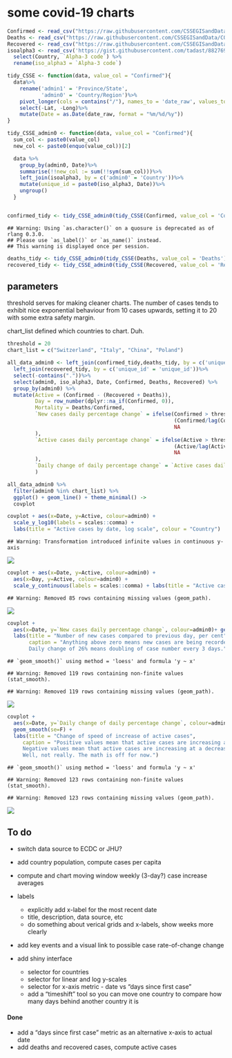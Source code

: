 some covid-19 charts
================

``` r
Confirmed <- read_csv("https://raw.githubusercontent.com/CSSEGISandData/COVID-19/master/csse_covid_19_data/csse_covid_19_time_series/time_series_covid19_confirmed_global.csv")
Deaths <- read_csv("https://raw.githubusercontent.com/CSSEGISandData/COVID-19/master/csse_covid_19_data/csse_covid_19_time_series/time_series_covid19_deaths_global.csv")
Recovered <- read_csv("https://raw.githubusercontent.com/CSSEGISandData/COVID-19/master/csse_covid_19_data/csse_covid_19_time_series/time_series_covid19_recovered_global.csv")
isoalpha3 <- read_csv('https://gist.githubusercontent.com/tadast/8827699/raw/7255fdfbf292c592b75cf5f7a19c16ea59735f74/countries_codes_and_coordinates.csv')%>%
  select(Country, `Alpha-3 code`) %>%
  rename(iso_alpha3 = `Alpha-3 code`)

tidy_CSSE <- function(data, value_col = "Confirmed"){
  data%>%
    rename('admin1' = 'Province/State',
           'admin0' = 'Country/Region')%>%
    pivot_longer(cols = contains("/"), names_to = 'date_raw', values_to = value_col)%>%
    select(-Lat, -Long)%>%
    mutate(Date = as.Date(date_raw, format = "%m/%d/%y"))
}

tidy_CSSE_admin0 <- function(data, value_col = "Confirmed"){
  sum_col <- paste0(value_col)
  new_col <- paste0(enquo(value_col))[2]

  data %>%
    group_by(admin0, Date)%>%
    summarise(!!new_col := sum(!!sym(sum_col)))%>%
    left_join(isoalpha3, by = c('admin0' = 'Country'))%>%
    mutate(unique_id = paste0(iso_alpha3, Date))%>%
    ungroup()
  }


confirmed_tidy <- tidy_CSSE_admin0(tidy_CSSE(Confirmed, value_col = 'Confirmed'), value_col = 'Confirmed')
```

    ## Warning: Using `as.character()` on a quosure is deprecated as of rlang 0.3.0.
    ## Please use `as_label()` or `as_name()` instead.
    ## This warning is displayed once per session.

``` r
deaths_tidy <- tidy_CSSE_admin0(tidy_CSSE(Deaths, value_col = 'Deaths'), value_col = 'Deaths')
recovered_tidy <- tidy_CSSE_admin0(tidy_CSSE(Recovered, value_col = 'Recovered'), value_col = 'Recovered')
```

## parameters

threshold serves for making cleaner charts. The number of cases tends to
exhibit nice exponential behaviour from 10 cases upwards, setting it to
20 with some extra safety margin.

chart\_list defined which countries to chart. Duh.

``` r
threshold = 20
chart_list = c("Switzerland", "Italy", "China", "Poland")
```

``` r
all_data_admin0 <- left_join(confirmed_tidy,deaths_tidy, by = c('unique_id' = 'unique_id'))%>%
  left_join(recovered_tidy, by = c('unique_id' = 'unique_id'))%>%
  select(-contains("."))%>%
  select(admin0, iso_alpha3, Date, Confirmed, Deaths, Recovered) %>%
  group_by(admin0) %>%
  mutate(Active = (Confirmed - (Recovered + Deaths)),
         Day = row_number(dplyr::na_if(Confirmed, 0)),
         Mortality = Deaths/Confirmed,
         `New cases daily percentage change` = ifelse(Confirmed > threshold,
                                                      (Confirmed/lag(Confirmed)-1)*100, 
                                                      NA
         ),
         `Active cases daily percentage change` = ifelse(Active > threshold,
                                                      (Active/lag(Active)-1)*100, 
                                                      NA
         ),
         `Daily change of daily percentage change` = `Active cases daily percentage change` - lag(`Active cases daily percentage change`)
         ) 

all_data_admin0 %>%
  filter(admin0 %in% chart_list) %>%
  ggplot() + geom_line() + theme_minimal() ->
  covplot
```

``` r
covplot + aes(x=Date, y=Active, colour=admin0) +
  scale_y_log10(labels = scales::comma) + 
  labs(title = "Active cases by date, log scale", colour = "Country") 
```

    ## Warning: Transformation introduced infinite values in continuous y-axis

![](readme_files/figure-gfm/unnamed-chunk-1-1.png)<!-- -->

``` r
covplot + aes(x=Date, y=Active, colour=admin0) +
  aes(x=Day, y=Active, colour=admin0) +
  scale_y_continuous(labels = scales::comma) + labs(title = "Active cases by day since first case")
```

    ## Warning: Removed 85 rows containing missing values (geom_path).

![](readme_files/figure-gfm/unnamed-chunk-1-2.png)<!-- -->

``` r
covplot + 
  aes(x=Date, y=`New cases daily percentage change`, colour=admin0)+ geom_smooth(se=F) +
  labs(title = "Number of new cases compared to previous day, per cent", 
       caption = "Anything above zero means new cases are being recorded. 
       Daily change of 26% means doubling of case number every 3 days.")
```

    ## `geom_smooth()` using method = 'loess' and formula 'y ~ x'

    ## Warning: Removed 119 rows containing non-finite values (stat_smooth).

    ## Warning: Removed 119 rows containing missing values (geom_path).

![](readme_files/figure-gfm/unnamed-chunk-1-3.png)<!-- -->

``` r
covplot + 
  aes(x=Date, y=`Daily change of daily percentage change`, colour=admin0) + 
  geom_smooth(se=F) +
  labs(title = "Change of speed of increase of active cases", 
     caption = "Positive values mean that active cases are increasing at an increasing rate. 
     Negative values mean that active cases are increasing at a decreasing rate. 
     Well, not really. The math is off for now.")
```

    ## `geom_smooth()` using method = 'loess' and formula 'y ~ x'

    ## Warning: Removed 123 rows containing non-finite values (stat_smooth).

    ## Warning: Removed 123 rows containing missing values (geom_path).

![](readme_files/figure-gfm/unnamed-chunk-1-4.png)<!-- -->

## To do

  - switch data source to ECDC or JHU?

  - add country population, compute cases per capita

  - compute and chart moving window weekly (3-day?) case increase
    averages

  - labels
    
      - explicitly add x-label for the most recent date
      - title, description, data source, etc
      - do something about verical grids and x-labels, show weeks more
        clearly

  - add key events and a visual link to possible case rate-of-change
    change

  - add shiny interface
    
      - selector for countries
      - selector for linear and log y-scales
      - selector for x-axis metric - date vs “days since first case”
      - add a “timeshift” tool so you can move one country to compare
        how many days behind another country it is

#### Done

  - add a “days since first case” metric as an alternative x-axis to
    actual date
  - add deaths and recovered cases, compute active cases
